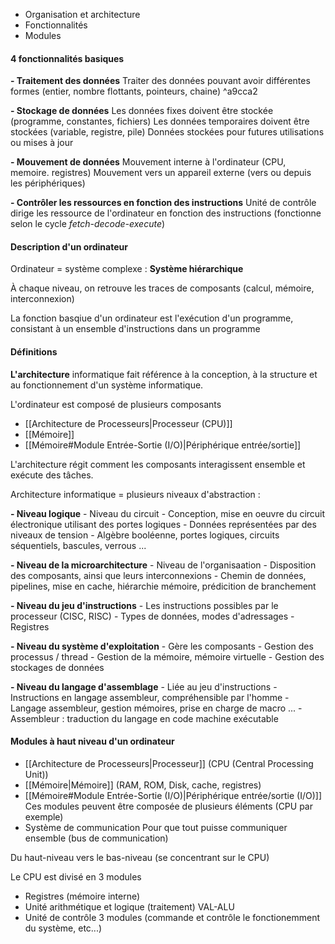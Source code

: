 
-  Organisation et architecture
-  Fonctionnalités
-  Modules

#### 4 fonctionnalités basiques

**-  Traitement des données**
	Traiter des données pouvant avoir différentes formes (entier, nombre flottants, pointeurs, chaine) ^a9cca2

**-  Stockage de données**
	Les données fixes doivent être stockée (programme, constantes, fichiers) 
	Les données temporaires doivent être stockées (variable, registre, pile)
	Données stockées pour futures utilisations ou mises à jour

**-  Mouvement de données**
	Mouvement interne à l'ordinateur (CPU, memoire. registres)
	Mouvement vers un appareil externe (vers ou depuis les périphériques)

**-  Contrôler les ressources en fonction des instructions**
	Unité de contrôle dirige les ressource de l'ordinateur en fonction des instructions (fonctionne selon le cycle *fetch-decode-execute*)

#### Description d'un ordinateur

Ordinateur = système complexe : **Système hiérarchique**

À chaque niveau, on retrouve les traces de composants (calcul, mémoire, interconnexion)

La fonction basqiue d'un ordinateur est l'exécution d'un programme, consistant à un ensemble d'instructions dans un programme

#### Définitions

**L'architecture** informatique fait référence à la conception, à la structure et au fonctionnement d'un système informatique.

L'ordinateur est composé de plusieurs composants
-  [[Architecture de Processeurs|Processeur (CPU)]]
-  [[Mémoire]]
-  [[Mémoire#Module Entrée-Sortie (I/O)|Périphérique entrée/sortie]]

L'architecture régit comment les composants interagissent ensemble et exécute des tâches. 

Architecture informatique = plusieurs niveaux d'abstraction :

**-  Niveau logique**
	 -  Niveau du circuit
	 -  Conception, mise en oeuvre du circuit électronique utilisant des portes logiques
	 -  Données représentées par des niveaux de tension
	 -  Algèbre booléenne, portes logiques, circuits séquentiels, bascules, verrous ...

**-  Niveau de la microarchitecture**
	-  Niveau de l'organisaation
	-  Disposition des composants, ainsi que leurs interconnexions
	-  Chemin de données, pipelines, mise en cache, hiérarchie mémoire, prédicition de branchement

**-  Niveau du jeu d'instructions**
	-  Les instructions possibles par le processeur (CISC, RISC)
	-  Types de données, modes d'adressages
	-  Registres

**-  Niveau du système d'exploitation**
	-  Gère les composants
	-  Gestion des processus / thread
	-  Gestion de la mémoire, mémoire virtuelle
	-  Gestion des stockages de données

**-  Niveau du langage d'assemblage**
	-  Liée au jeu d'instructions
	-  Instructions en langage assembleur, compréhensible par l'homme
	-  Langage assembleur, gestion mémoires, prise en charge de macro ...
	-  Assembleur : traduction du langage en code machine exécutable

#### Modules à haut niveau d'un ordinateur

-  [[Architecture de Processeurs|Processeur]] (CPU (Central Processing Unit))
-  [[Mémoire|Mémoire]] (RAM, ROM, Disk, cache, registres)
-  [[Mémoire#Module Entrée-Sortie (I/O)|Périphérique entrée/sortie (I/O)]]
	Ces modules peuvent être composée de plusieurs éléments (CPU par exemple)
-  Système de communication
	Pour que tout puisse communiquer ensemble (bus de communication)

Du haut-niveau vers le bas-niveau (se concentrant sur le CPU)

Le CPU est divisé en 3 modules
-  Registres (mémoire interne)
-  Unité arithmétique et logique (traitement)
	VAL-ALU
-  Unité de contrôle
	3 modules (commande et contrôle le fonctionemment du système, etc...)